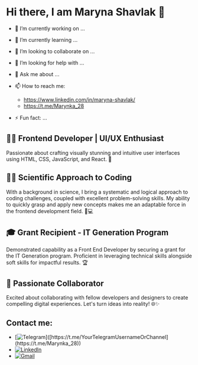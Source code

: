 # Hi there, I am Maryna Shavlak 👋

- 🔭 I’m currently working on ...
- 🌱 I’m currently learning ...
- 👯 I’m looking to collaborate on ...
- 🤔 I’m looking for help with ...
- 💬 Ask me about ...
- 📫 How to reach me: 
  - https://www.linkedin.com/in/maryna-shavlak/
  - https://t.me/Marynka_28

- ⚡ Fun fact: ...
## 👩‍💼 Frontend Developer | UI/UX Enthusiast
Passionate about crafting visually stunning and intuitive user interfaces using HTML, CSS, JavaScript, and React. 🚀

## 👩‍💻 Scientific Approach to Coding
With a background in science, I bring a systematic and logical approach to coding challenges, coupled with excellent problem-solving skills. 
My ability to quickly grasp and apply new concepts makes me an adaptable force in the frontend development field. 🧠💻

## 🎓 Grant Recipient - IT Generation Program
Demonstrated capability as a Front End Developer by securing a grant for the IT Generation program. 
Proficient in leveraging technical skills alongside soft skills for impactful results. 🏆

## 🌟 Passionate Collaborator
Excited about collaborating with fellow developers and designers to create compelling digital experiences.
Let's turn ideas into reality! 🌐✨
## Contact me:
- [![Telegram]([https://example.com/telegram_icon.png](https://www.google.com/url?sa=i&url=https%3A%2F%2Fuk.m.wikipedia.org%2Fwiki%2F%25D0%25A4%25D0%25B0%25D0%25B9%25D0%25BB%3ATelegram_logo.svg&psig=AOvVaw0Fx7jWpP-o3DYTNcAFwqW-&ust=1700500562900000&source=images&cd=vfe&ved=0CBEQjRxqFwoTCPCEq7HI0IIDFQAAAAAdAAAAABAE))]([https://t.me/YourTelegramUsernameOrChannel](https://t.me/Marynka_28))
- [![LinkedIn](https://example.com/linkedin_icon.png)]([https://www.linkedin.com/in/YourLinkedInProfile](https://www.linkedin.com/in/maryna-shavlak/))
- [![Gmail](https://example.com/gmail_icon.png)](mailto:shavlakmaryna@gmail.com)

